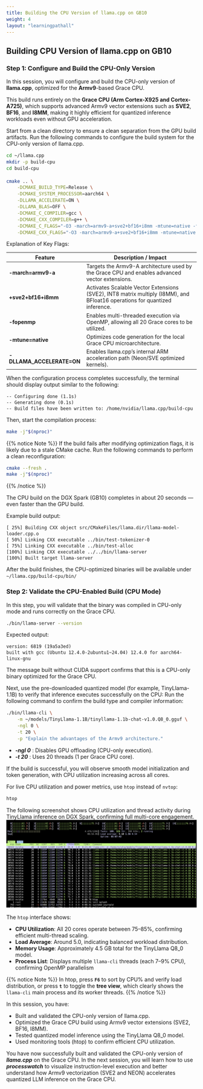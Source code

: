 ```yaml
---
title: Building the CPU Version of llama.cpp on GB10
weight: 4
layout: "learningpathall"
---
```


## Building CPU Version of llama.cpp on GB10

### Step 1: Configure and Build the CPU-Only Version

In this session, you will configure and build the CPU-only version of **llama.cpp**, optimized for the **Armv9**-based Grace CPU.

This build runs entirely on the **Grace CPU (Arm Cortex-X925 and Cortex-A725)**, which supports advanced Armv9 vector extensions such as **SVE2**, **BF16**, and **I8MM**, making it highly efficient for quantized inference workloads even without GPU acceleration.

Start from a clean directory to ensure a clean separation from the GPU build artifacts.
Run the following commands to configure the build system for the CPU-only version of llama.cpp.

```bash
cd ~/llama.cpp
mkdir -p build-cpu
cd build-cpu

cmake .. \
	-DCMAKE_BUILD_TYPE=Release \
	-DCMAKE_SYSTEM_PROCESSOR=aarch64 \
	-DLLAMA_ACCELERATE=ON \
	-DLLAMA_BLAS=OFF \
	-DCMAKE_C_COMPILER=gcc \
	-DCMAKE_CXX_COMPILER=g++ \
	-DCMAKE_C_FLAGS="-O3 -march=armv9-a+sve2+bf16+i8mm -mtune=native -fopenmp" \
	-DCMAKE_CXX_FLAGS="-O3 -march=armv9-a+sve2+bf16+i8mm -mtune=native -fopenmp"
```

Explanation of Key Flags:

| **Feature** | **Description / Impact** |
|--------------|------------------------------|
| **-march=armv9-a** | Targets the Armv9-A architecture used by the Grace CPU and enables advanced vector extensions.|
| **+sve2+bf16+i8mm** | Activates Scalable Vector Extensions (SVE2), INT8 matrix multiply (I8MM), and BFloat16 operations for quantized inference.|
| **-fopenmp** | Enables multi-threaded execution via OpenMP, allowing all 20 Grace cores to be utilized.|
| **-mtune=native** | Optimizes code generation for the local Grace CPU microarchitecture.|
| **-DLLAMA_ACCELERATE=ON** | Enables llama.cpp’s internal ARM acceleration path (Neon/SVE optimized kernels).|

When the configuration process completes successfully, the terminal should display output similar to the following:

```
-- Configuring done (1.1s)
-- Generating done (0.1s)
-- Build files have been written to: /home/nvidia/llama.cpp/build-cpu
```

Then, start the compilation process:

```bash
make -j"$(nproc)"
```

{{% notice Note %}}
If the build fails after modifying optimization flags, it is likely due to a stale CMake cache.
Run the following commands to perform a clean reconfiguration:
```bash
cmake --fresh .
make -j"$(nproc)"
```
{{% /notice %}}


The CPU build on the DGX Spark (GB10) completes in about 20 seconds — even faster than the GPU build.

Example build output:
```
[ 25%] Building CXX object src/CMakeFiles/llama.dir/llama-model-loader.cpp.o
[ 50%] Linking CXX executable ../bin/test-tokenizer-0
[ 75%] Linking CXX executable ../bin/test-alloc
[100%] Linking CXX executable ../../bin/llama-server
[100%] Built target llama-server
```

After the build finishes, the CPU-optimized binaries will be available under `~/llama.cpp/build-cpu/bin/`

### Step 2: Validate the CPU-Enabled Build (CPU Mode)

In this step, you will validate that the binary was compiled in CPU-only mode and runs correctly on the Grace CPU.

```bash
./bin/llama-server --version
```

Expected output:
```
version: 6819 (19a5a3ed)
built with gcc (Ubuntu 12.4.0-2ubuntu1~24.04) 12.4.0 for aarch64-linux-gnu
```
The message built without CUDA support confirms that this is a CPU-only binary optimized for the Grace CPU.

Next, use the pre-downloaded quantized model (for example, TinyLlama-1.1B) to verify that inference executes successfully on the CPU:
Run the following command to confirm the build type and compiler information:

```bash
./bin/llama-cli \
	-m ~/models/TinyLlama-1.1B/tinyllama-1.1b-chat-v1.0.Q8_0.gguf \
	-ngl 0 \
	-t 20 \
	-p "Explain the advantages of the Armv9 architecture."
```

- ***-ngl 0*** : Disables GPU offloading (CPU-only execution).
- ***-t 20*** : Uses 20 threads (1 per Grace CPU core).

If the build is successful, you will observe smooth model initialization and token generation, with CPU utilization increasing across all cores.

For live CPU utilization and power metrics, use `htop` instead of `nvtop`:

```bash
htop
```
The following screenshot shows CPU utilization and thread activity during TinyLlama inference on DGX Spark, confirming full multi-core engagement.
![image2 htop screenshot](htop.png "TinyLlama CPU Utilization")

The `htop` interface shows:

- **CPU Utilization**: All 20 cores operate between 75–85%, confirming efficient multi-thread scaling.
- **Load Average**: Around 5.0, indicating balanced workload distribution.
- **Memory Usage**: Approximately 4.5 GB total for the TinyLlama Q8_0 model.
- **Process List**: Displays multiple `llama-cli` threads (each 7–9% CPU), confirming OpenMP parallelism 

{{% notice Note %}}
In htop, press **`F6`** to sort by CPU% and verify load distribution, or press **`t`** to toggle the **tree view**, which clearly shows the `llama-cli` main process and its worker threads.
{{% /notice %}}

In this session, you have:
- Built and validated the CPU-only version of llama.cpp.
- Optimized the Grace CPU build using Armv9 vector extensions (SVE2, BF16, I8MM).
- Tested quantized model inference using the TinyLlama Q8_0 model.
- Used monitoring tools (htop) to confirm efficient CPU utilization.


You have now successfully built and validated the CPU-only version of ***llama.cpp*** on the Grace CPU.
In the next session, you will learn how to use ***processwatch*** to visualize instruction-level execution and better understand how Armv9 vectorization (SVE2 and NEON) accelerates quantized LLM inference on the Grace CPU.
